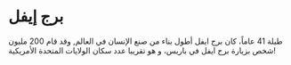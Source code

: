 # برج إيفل

طيلة 41 عاماً، كان برج ايفل أطول بناء من صنع الإنسان في العالم, وقد قام 200
مليون شخص بزيارة برج ايفل في باريس، و هو تقريبا عدد سكان الولايات المتحدة
الأمريكية!
